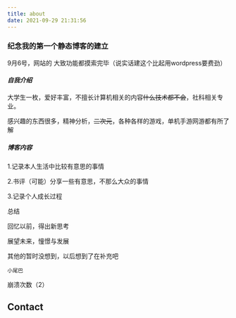 ```yaml
---
title: about
date: 2021-09-29 21:31:56
---
```


### 纪念我的第一个静态博客的建立

9月6号，网站的 大致功能都摸索完毕（说实话建这个比起用wordpress要费劲）

#### *自我介绍*

大学生一枚，爱好丰富，不擅长计算机相关的内容~~什么技术都不会~~，社科相关专业。

感兴趣的东西很多，精神分析，~~二次元~~，各种各样的游戏，单机手游网游都有所了解

##### 博客内容

1.记录本人生活中比较有意思的事情

2.书评（可能）分享一些有意思，不那么大众的事情

3.记录个人成长过程

总结

回忆以前，得出新思考

展望未来，憧憬与发展

其他的暂时没想到，以后想到了在补充吧

```
小尾巴
```

崩溃次数（2）

## Contact

